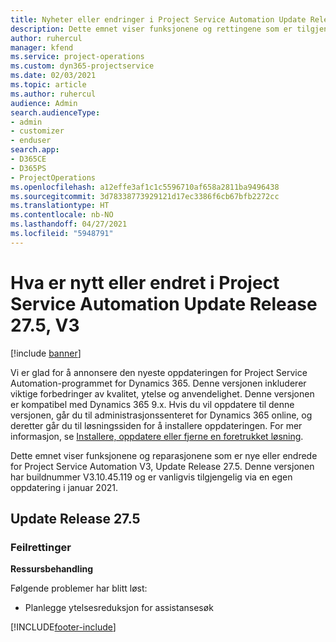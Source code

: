 ```yaml
---
title: Nyheter eller endringer i Project Service Automation Update Release 27.5, hurtigreparasjon, V3
description: Dette emnet viser funksjonene og rettingene som er tilgjengelig i Project Service Automation Update Release 27.5, hurtigreparasjon, V3.
author: ruhercul
manager: kfend
ms.service: project-operations
ms.custom: dyn365-projectservice
ms.date: 02/03/2021
ms.topic: article
ms.author: ruhercul
audience: Admin
search.audienceType:
- admin
- customizer
- enduser
search.app:
- D365CE
- D365PS
- ProjectOperations
ms.openlocfilehash: a12effe3af1c1c5596710af658a2811ba9496438
ms.sourcegitcommit: 3d78338773929121d17ec3386f6cb67bfb2272cc
ms.translationtype: HT
ms.contentlocale: nb-NO
ms.lasthandoff: 04/27/2021
ms.locfileid: "5948791"
---
```

# <a name="whats-new-or-changed-in-project-service-automation-update-release-275-v3"></a>Hva er nytt eller endret i Project Service Automation Update Release 27.5, V3

[!include [banner](../includes/psa-now-project-operations.md)]

Vi er glad for å annonsere den nyeste oppdateringen for Project Service Automation-programmet for Dynamics 365. Denne versjonen inkluderer viktige forbedringer av kvalitet, ytelse og anvendelighet. Denne versjonen er kompatibel med Dynamics 365 9.x. Hvis du vil oppdatere til denne versjonen, går du til administrasjonssenteret for Dynamics 365 online, og deretter går du til løsningssiden for å installere oppdateringen. For mer informasjon, se [Installere, oppdatere eller fjerne en foretrukket løsning](/power-platform/admin/install-remove-preferred-solution).

Dette emnet viser funksjonene og reparasjonene som er nye eller endrede for Project Service Automation V3, Update Release 27.5. Denne versjonen har buildnummer V3.10.45.119 og er vanligvis tilgjengelig via en egen oppdatering i januar 2021.

## <a name="update-release-275"></a>Update Release 27.5

### <a name="bug-fixes"></a>Feilrettinger


**Ressursbehandling**

Følgende problemer har blitt løst:

- Planlegge ytelsesreduksjon for assistansesøk


[!INCLUDE[footer-include](../includes/footer-banner.md)]
